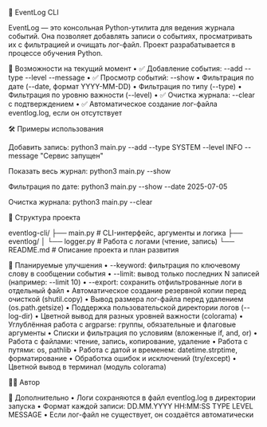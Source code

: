 

📓 EventLog CLI

EventLog — это консольная Python-утилита для ведения журнала событий. Она позволяет добавлять записи о событиях, просматривать их с фильтрацией и очищать лог-файл. Проект разрабатывается в процессе обучения Python.

🚀 Возможности на текущий момент
	•	✅ Добавление события: --add --type --level --message
	•	✅ Просмотр событий: --show
	•	Фильтрация по дате (--date, формат YYYY-MM-DD)
	•	Фильтрация по типу (--type)
	•	Фильтрация по уровню важности (--level)
	•	✅ Очистка журнала: --clear с подтверждением
	•	✅ Автоматическое создание лог-файла eventlog.log, если он отсутствует

🛠 Примеры использования

Добавить запись:
python3 main.py --add --type SYSTEM --level INFO --message "Сервис запущен"

Показать весь журнал:
python3 main.py --show

Фильтрация по дате:
python3 main.py --show --date 2025-07-05

Очистка журнала:
python3 main.py --clear

📁 Структура проекта

eventlog-cli/
├── main.py               # CLI-интерфейс, аргументы и логика
├── eventlog/
│   └── logger.py         # Работа с логами (чтение, запись)
└── README.md             # Описание проекта и план развития

🔮 Планируемые улучшения
  •	--keyword: фильтрация по ключевому слову в сообщении события
	•	--limit: вывод только последних N записей (например: --limit 10)
	•	--export: сохранить отфильтрованные логи в отдельный файл
  •	Автоматическое создание резервной копии перед очисткой (shutil.copy)
	•	Вывод размера лог-файла перед удалением (os.path.getsize)
	•	Поддержка пользовательской директории логов (--log-dir)
	•	Цветной вывод для разных уровней важности (colorama)
  •	Углублённая работа с argparse: группы, обязательные и флаговые аргументы
	•	Списки и фильтрация по условиям (вложенные if, and, or)
	•	Работа с файлами: чтение, запись, копирование, удаление
	•	Работа с путями: os, pathlib
	•	Работа с датой и временем: datetime.strptime, форматирование
	•	Обработка ошибок и исключений (try/except)
	•	Цветной вывод в терминал (модуль colorama)

🧑‍💻 Автор



📌 Дополнительно
	•	Логи сохраняются в файл eventlog.log в директории запуска
	•	Формат каждой записи: DD.MM.YYYY HH:MM:SS TYPE LEVEL MESSAGE
	•	Если лог-файл не существует, он создаётся автоматически
